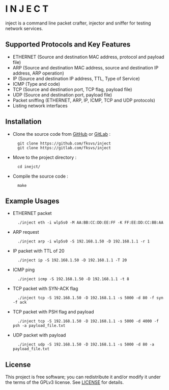 I N J E C T
===========
inject is a command line packet crafter, injector and sniffer for testing network services.

Supported Protocols and Key Features
---------------------------------------------------
* ETHERNET (Source and destination MAC address, protocol and payload file)
* ARP (Source and destination MAC address, source and destination IP address, ARP operation)
* IP (Source and destination IP address, TTL, Type of Service)
* ICMP (Type and code)
* TCP (Source and destination port, TCP flag, payload file)
* UDP (Source and destination port, payload file)
* Packet sniffing (ETHERNET, ARP, IP, ICMP, TCP and UDP protocols)
* Listing network interfaces

Installation
--------------
- Clone the source code from [GitHub][] or [GitLab][] :

        git clone https://github.com/fksvs/inject
        git clone https://gitlab.com/fksvs/inject

- Move to the project directory :

        cd inejct/

- Compile the source code :

        make

Example Usages
-----------------------
* ETHERNET packet

        ./inject eth -i wlp5s0 -M AA:BB:CC:DD:EE:FF -K FF:EE:DD:CC:BB:AA

* ARP request

        ./inject arp -i wlp5s0 -S 192.168.1.50 -D 192.168.1.1 -r 1

* IP packet with TTL of 20

        ./inject ip -S 192.168.1.50 -D 192.168.1.1 -T 20

* ICMP ping

        ./inject icmp -S 192.168.1.50 -D 192.168.1.1 -t 8

* TCP packet with SYN-ACK flag

        ./inject tcp -S 192.168.1.50 -D 192.168.1.1 -s 5000 -d 80 -f syn -f ack

* TCP packet with PSH flag and payload

        ./inject tcp -S 192.168.1.50 -D 192.168.1.1 -s 5000 -d 4000 -f psh -a payload_file.txt

* UDP packet with payload

        ./inject udp -S 192.168.1.50 -D 192.168.1.1 -s 5000 -d 80 -a payload_file.txt

License
----------
This project is free software; you can redistribute it and/or modify it under the terms of the GPLv3 license.
See [LICENSE][] for details.

[GitHub]: https://github.com/fksvs/inject
[GitLab]: https://gitlab.com/fksvs/inject
[LICENSE]: https://www.gnu.org/licenses/gpl-3.0.en.html
